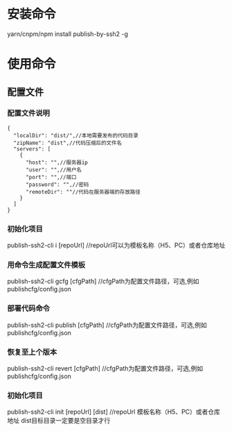# 安装命令
yarn/cnpm/npm install publish-by-ssh2 -g

# 使用命令

## 配置文件

### 配置文件说明
```配置文件模板
{
  "localDir": "dist/",//本地需要发布的代码目录
  "zipName": "dist",//代码压缩后的文件名
  "servers": [
    {
      "host": "",//服务器ip
      "user": "",//用户名
      "port": "",//端口
      "password": "",//密码
      "remoteDir": ""//代码在服务器端的存放路径
    }
  ]
}
```
### 初始化项目
publish-ssh2-cli i [repoUrl] //repoUrl可以为模板名称（H5、PC）或者仓库地址

### 用命令生成配置文件模板
publish-ssh2-cli gcfg [cfgPath] //cfgPath为配置文件路径，可选,例如publishcfg/config.json

### 部署代码命令
publish-ssh2-cli publish [cfgPath] //cfgPath为配置文件路径，可选,例如publishcfg/config.json

### 恢复至上个版本
publish-ssh2-cli revert [cfgPath] //cfgPath为配置文件路径，可选,例如publishcfg/config.json

### 初始化项目
publish-ssh2-cli init [repoUrl] [dist] //repoUrl 模板名称（H5、PC）或者仓库地址 dist目标目录一定要是空目录才行